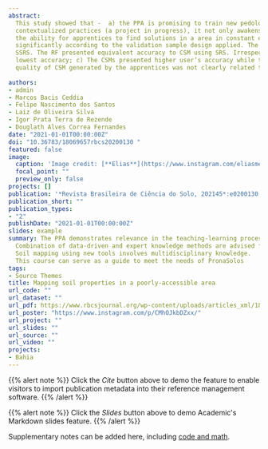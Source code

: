 ```yaml
---
abstract: 
  This study showed that -  a) the PPA is promising to train new pedologists since, by mixing theoretical activities and
  contextualized practices (a project in progress), it not only awakens great motivation and critical capacity but also develops
  the ability for apprentices to find solutions in a area in constant evolution; b) the quality of the maps changed
  significantly according to the validation sample design applied. The CSM present better quality than DSM, mainly when using
  SSRS. The RF presented equivalent accuracy to CSM using SRS. Irrespective to validation sample design, the MLR presented the
  lowest accuracy; c) The CSMs presented higher user’s accuracy while the DSMs presented higher producer’s accuracy; d) The
  quality of CSM generated by the apprentices was not clearly related to the previous experience and knowledge in soil science.
  
authors:
- admin
- Marcos Bacis Ceddia
- Felipe Nascimento dos Santos
- Laiz de Oliveira Silva
- Igor Prata Terra de Rezende
- Douglath Alves Correa Fernandes 
date: "2021-01-01T00:00:00Z"
doi: "10.36783/18069657rbcs20200130 "
featured: false
image:
  caption: 'Image credit: [**Elias**](https://www.instagram.com/eliasmendescosta/?hl=pt-br)'
  focal_point: ""
  preview_only: false
projects: []
publication: '*Revista Brasileira de Ciência do Solo, 202145*:e0200130'
publication_short: ""
publication_types:
- "2"
publishDate: "2021-01-01T00:00:00Z"
slides: example
summary: The PPA demonstrates relevance in the teaching-learning process of soil mapping.
  Combination of data-driven and expert knowledge methods are advised for future courses.
  Soil mapping using new tools involves multidisciplinary knowledge.
  This course can serve as a guide to meet the needs of PronaSolos
tags:
- Source Themes
title: Mapping soil properties in a poorly-accessible area
url_code: ""
url_dataset: ""
url_pdf: https://www.rbcsjournal.org/wp-content/uploads/articles_xml/1806-9657-rbcs-45-e0200130/1806-9657-rbcs-45-e0200130.x22228.pdf
url_poster: "https://www.instagram.com/p/CMhOJkbDZxx/"
url_project: ""
url_slides: ""
url_source: ""
url_video: ""
projects:
- Bahia
---
```


{{% alert note %}}
Click the *Cite* button above to demo the feature to enable visitors to import publication metadata into their reference management software.
{{% /alert %}}

{{% alert note %}}
Click the *Slides* button above to demo Academic's Markdown slides feature.
{{% /alert %}}

Supplementary notes can be added here, including [code and math](https://sourcethemes.com/academic/docs/writing-markdown-latex/).



